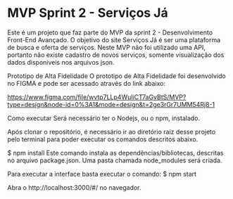 # MVP Sprint 2 - Serviços Já

Este é um projeto que faz parte do MVP da sprint 2 - Desenvolvimento Front-End Avançado.
O objetivo do site Serviços Já é ser uma plataforma de busca e oferta de serviços.
Neste MVP não foi utilizado uma API, portanto não existe cadastro de novos serviços, somente visualização dos dados disponíveis nos arquivos json.

Prototipo de Alta Fidelidade
O prototipo de Alta Fidelidade foi desenvolvido no FIGMA e pode ser acessado através do link abaixo:

https://www.figma.com/file/wvtp7LLp4WuIiCT7aGvBtS/MVP?type=design&node-id=0%3A1&mode=design&t=2ge3rGr7UMM54Rj8-1

Como executar
Será necessário ter o Nodejs, ou o npm, instalado.

Após clonar o repositório, é necessário ir ao diretório raiz desse projeto pelo terminal para poder executar os comandos descritos abaixo.

$ npm install Este comando instala as dependências/bibliotecas, descritas no arquivo package.json. Uma pasta chamada node_modules será criada.

Para executar a interface basta executar o comando: $ npm start

Abra o http://localhost:3000/#/ no navegador.
